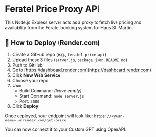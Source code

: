# Feratel Price Proxy API

This Node.js Express server acts as a proxy to fetch live pricing and availability from the Feratel booking system for Haus St. Martin.

## 🚀 How to Deploy (Render.com)

1. Create a GitHub repo (e.g., `feratel-price-api`)
2. Upload these 3 files (`server.js`, `package.json`, `README.md`)
3. Push to GitHub
4. Go to [https://dashboard.render.com](https://dashboard.render.com)
5. Click **New Web Service**
6. Choose your repo
7. Use:
   - Build Command: *(leave empty)*
   - Start Command: `node server.js`
   - Port: `3000`
8. Click **Deploy**

Once deployed, your endpoint will look like:
`https://<your-name>.onrender.com/get-price`

You can now connect it to your Custom GPT using OpenAPI.